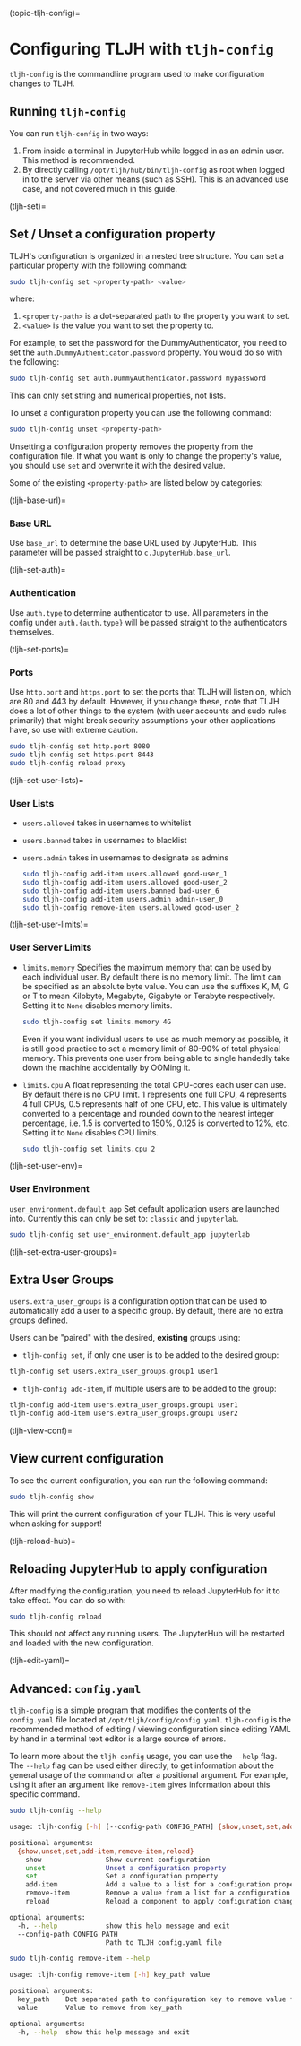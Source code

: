 (topic-tljh-config)=

# Configuring TLJH with `tljh-config`

`tljh-config` is the commandline program used to make configuration
changes to TLJH.

## Running `tljh-config`

You can run `tljh-config` in two ways:

1. From inside a terminal in JupyterHub while logged in as an admin user.
   This method is recommended.
2. By directly calling `/opt/tljh/hub/bin/tljh-config` as root when
   logged in to the server via other means (such as SSH). This is an
   advanced use case, and not covered much in this guide.

(tljh-set)=

## Set / Unset a configuration property

TLJH's configuration is organized in a nested tree structure. You can
set a particular property with the following command:

```bash
sudo tljh-config set <property-path> <value>
```

where:

1. `<property-path>` is a dot-separated path to the property you want
   to set.
2. `<value>` is the value you want to set the property to.

For example, to set the password for the DummyAuthenticator, you
need to set the `auth.DummyAuthenticator.password` property. You would
do so with the following:

```bash
sudo tljh-config set auth.DummyAuthenticator.password mypassword
```

This can only set string and numerical properties, not lists.

To unset a configuration property you can use the following command:

```bash
sudo tljh-config unset <property-path>
```

Unsetting a configuration property removes the property from the configuration
file. If what you want is only to change the property's value, you should use
`set` and overwrite it with the desired value.

Some of the existing `<property-path>` are listed below by categories:

(tljh-base-url)=

### Base URL

Use `base_url` to determine the base URL used by JupyterHub. This parameter will
be passed straight to `c.JupyterHub.base_url`.

(tljh-set-auth)=

### Authentication

Use `auth.type` to determine authenticator to use. All parameters
in the config under `auth.{auth.type}` will be passed straight to the
authenticators themselves.

(tljh-set-ports)=

### Ports

Use `http.port` and `https.port` to set the ports that TLJH will listen on,
which are 80 and 443 by default. However, if you change these, note that
TLJH does a lot of other things to the system (with user accounts and sudo
rules primarily) that might break security assumptions your other
applications have, so use with extreme caution.

```bash
sudo tljh-config set http.port 8080
sudo tljh-config set https.port 8443
sudo tljh-config reload proxy
```

(tljh-set-user-lists)=

### User Lists

- `users.allowed` takes in usernames to whitelist

- `users.banned` takes in usernames to blacklist

- `users.admin` takes in usernames to designate as admins

  ```bash
  sudo tljh-config add-item users.allowed good-user_1
  sudo tljh-config add-item users.allowed good-user_2
  sudo tljh-config add-item users.banned bad-user_6
  sudo tljh-config add-item users.admin admin-user_0
  sudo tljh-config remove-item users.allowed good-user_2
  ```

(tljh-set-user-limits)=

### User Server Limits

- `limits.memory` Specifies the maximum memory that can be used by each
  individual user. By default there is no memory limit. The limit can be
  specified as an absolute byte value. You can use
  the suffixes K, M, G or T to mean Kilobyte, Megabyte, Gigabyte or Terabyte
  respectively. Setting it to `None` disables memory limits.

  ```bash
  sudo tljh-config set limits.memory 4G
  ```

  Even if you want individual users to use as much memory as possible,
  it is still good practice to set a memory limit of 80-90% of total
  physical memory. This prevents one user from being able to single
  handedly take down the machine accidentally by OOMing it.

- `limits.cpu` A float representing the total CPU-cores each user can use.
  By default there is no CPU limit.
  1 represents one full CPU, 4 represents 4 full CPUs, 0.5 represents
  half of one CPU, etc. This value is ultimately converted to a percentage and
  rounded down to the nearest integer percentage,
  i.e. 1.5 is converted to 150%, 0.125 is converted to 12%, etc.
  Setting it to `None` disables CPU limits.

  ```bash
  sudo tljh-config set limits.cpu 2
  ```

(tljh-set-user-env)=

### User Environment

`user_environment.default_app` Set default application users are launched into.
Currently this can only be set to: `classic` and `jupyterlab`.

```bash
sudo tljh-config set user_environment.default_app jupyterlab
```

(tljh-set-extra-user-groups)=

## Extra User Groups

`users.extra_user_groups` is a configuration option that can be used
to automatically add a user to a specific group. By default, there are
no extra groups defined.

Users can be "paired" with the desired, **existing** groups using:

- `tljh-config set`, if only one user is to be added to the
  desired group:

```bash
tljh-config set users.extra_user_groups.group1 user1
```

- `tljh-config add-item`, if multiple users are to be added to
  the group:

```bash
tljh-config add-item users.extra_user_groups.group1 user1
tljh-config add-item users.extra_user_groups.group1 user2
```

(tljh-view-conf)=

## View current configuration

To see the current configuration, you can run the following command:

```bash
sudo tljh-config show
```

This will print the current configuration of your TLJH. This is very
useful when asking for support!

(tljh-reload-hub)=

## Reloading JupyterHub to apply configuration

After modifying the configuration, you need to reload JupyterHub for
it to take effect. You can do so with:

```bash
sudo tljh-config reload
```

This should not affect any running users. The JupyterHub will be
restarted and loaded with the new configuration.

(tljh-edit-yaml)=

## Advanced: `config.yaml`

`tljh-config` is a simple program that modifies the contents of the
`config.yaml` file located at `/opt/tljh/config/config.yaml`. `tljh-config`
is the recommended method of editing / viewing configuration since editing
YAML by hand in a terminal text editor is a large source of errors.

To learn more about the `tljh-config` usage, you can use the `--help` flag.
The `--help` flag can be used either directly, to get information about the
general usage of the command or after a positional argument. For example, using
it after an argument like `remove-item` gives information about this specific command.

```bash
sudo tljh-config --help

usage: tljh-config [-h] [--config-path CONFIG_PATH] {show,unset,set,add-item,remove-item,reload} ...

positional arguments:
  {show,unset,set,add-item,remove-item,reload}
    show                Show current configuration
    unset               Unset a configuration property
    set                 Set a configuration property
    add-item            Add a value to a list for a configuration property
    remove-item         Remove a value from a list for a configuration property
    reload              Reload a component to apply configuration change

optional arguments:
  -h, --help            show this help message and exit
  --config-path CONFIG_PATH
                        Path to TLJH config.yaml file
```

```bash
sudo tljh-config remove-item --help

usage: tljh-config remove-item [-h] key_path value

positional arguments:
  key_path    Dot separated path to configuration key to remove value from
  value       Value to remove from key_path

optional arguments:
  -h, --help  show this help message and exit
```
